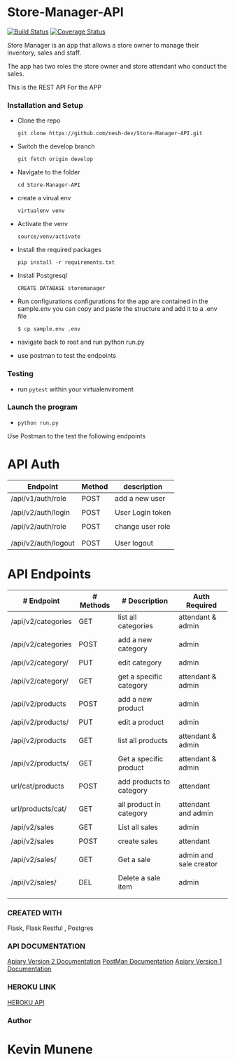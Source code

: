 # Store-Manager-API

[![Build Status](https://travis-ci.org/kevinene91/Store-Manager-API.svg?branch=develop)](https://travis-ci.org/kevinene91/Store-Manager-API)
[![Coverage Status](https://coveralls.io/repos/github/kevinene91/Store-Manager-API/badge.svg?branch=develop)](https://coveralls.io/github/kevinene91/Store-Manager-API?branch=develop)

Store Manager is an app that allows a store owner to manage their inventory, sales and staff. 

The app has two roles the store owner and store attendant who conduct the sales. 

This is the REST API For the APP 



### Installation and Setup 
- Clone the repo 

    `git clone https://github.com/nesh-dev/Store-Manager-API.git`

- Switch the develop branch 

    `git fetch origin develop`

- Navigate to the folder 

    `cd Store-Manager-API`

- create a virual env 

    `virtualenv venv`

- Activate the venv 

    `source/venv/activate`

- Install the required packages 

    `pip install -r requirements.txt`

- Install Postgresql 

    `CREATE DATABASE storemanager`

- Run configurations 
  configurations for the app are contained in the sample.env you can copy and paste the structure  and add it to a .env file

   `$ cp sample.env .env`


- navigate back to root and run python run.py 


- use postman to test the endpoints

### Testing 

- run `pytest` within your virtualenviroment 

### Launch the program 

 - `python run.py`

Use Postman to the test the following endpoints 

# API Auth


|Endpoint           |   Method   | description         |
|  ------------     | ---------- |  -----------------  |
|/api/v1/auth/role  |   POST     | add  a new user     |
|                   |            |                     |
|/api/v2/auth/login |   POST     |User Login token     |
|                   |            |                     |
|/api/v2/auth/role  |   POST     | change user role    |
|                   |            |                     |
|                   |            |                     | 
|/api/v2/auth/logout|   POST     | User logout         |

# API Endpoints

|   # Endpoint              |  # Methods    | # Description           |Auth Required           |
|   -----------             | ----------    | -----------------       | ------------           |
|/api/v2/categories         |   GET         |  list all categories    | attendant & admin      |
|                           |               |                         |                        | 
|/api/v2/categories         |   POST        | add  a new category     |  admin                 |
|                           |               |                         |                        |
|/api/v2/category/<id>      |  PUT          |edit category            |  admin                 |
|                           |               |                         |                        |
|/api/v2/category/<id>      |   GET         | get a specific category |  attendant & admin     |
|                           |               |                         |                        |
|/api/v2/products           |   POST        | add  a new product      |  admin                 |
|                           |               |                         |                        |
|/api/v2/products/<id>      |   PUT         |edit a product           |   admin                |
|                           |               |                         |                        |
|/api/v2/products           |   GET         | list all products       |   attendant & admin    |
|                           |               |                         |                        |
|/api/v2/products/<id>      |   GET         | Get a specific product  |   attendant & admin    |
|                           |               |                         |                        |
|url/cat/products           |   POST        | add products to category|   attendant            | 
|                           |               |                         |                        |
|url/products/cat/<id>      |   GET         | all product in category |   attendant and admin  | 
|                           |               |                         |                        |  
|/api/v2/sales              |   GET         |   List all sales        |  admin                 |
|                           |               |                         |                        | 
|/api/v2/sales              |  POST         |    create sales         |  attendant             |
|                           |               |                         |                        |
|/api/v2/sales/<id>         |  GET          |   Get a sale            |  admin and sale creator|
|                           |               |                         |                        |
|/api/v2/sales/<id>         |  DEL          |    Delete a sale item   |  admin                 |
|                           |               |                         |                        |  
|                           |               |                         |                        |
 
### CREATED WITH 

Flask, Flask Restful , Postgres 

### API DOCUMENTATION 
[Apiary Version 2 Documentation](https://storemanagerv2.docs.apiary.io/#)
[PostMan Documentation](https://documenter.getpostman.com/view/2464061/RWguvbZ1)
[Apiary Version 1 Documentation](https://storemanagerv1.docs.apiary.io/#introduction/authentication)



### HEROKU LINK
[HEROKU API](https://store-manger.herokuapp.com/)

### Author 

# Kevin Munene
